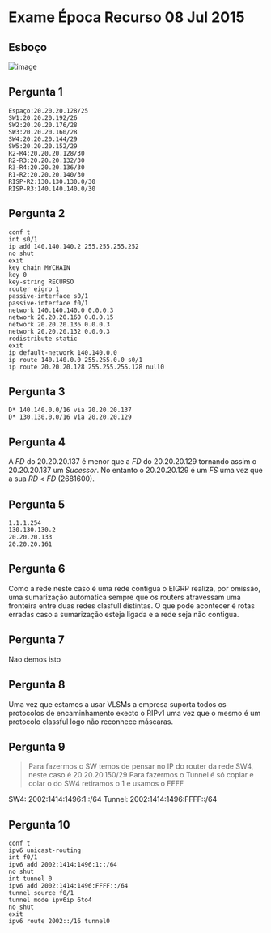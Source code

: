 # Exame Época Recurso 08 Jul 2015


## Esboço

![image](https://user-images.githubusercontent.com/12052283/122640904-d130c300-d0f9-11eb-95af-8ff9114dfb8b.png)


## Pergunta 1

```
Espaço:20.20.20.128/25
SW1:20.20.20.192/26
SW2:20.20.20.176/28
SW3:20.20.20.160/28
SW4:20.20.20.144/29
SW5:20.20.20.152/29
R2-R4:20.20.20.128/30
R2-R3:20.20.20.132/30
R3-R4:20.20.20.136/30
R1-R2:20.20.20.140/30
RISP-R2:130.130.130.0/30
RISP-R3:140.140.140.0/30
```

## Pergunta 2

```
conf t
int s0/1
ip add 140.140.140.2 255.255.255.252
no shut
exit
key chain MYCHAIN
key 0
key-string RECURSO
router eigrp 1
passive-interface s0/1
passive-interface f0/1
network 140.140.140.0 0.0.0.3
network 20.20.20.160 0.0.0.15
network 20.20.20.136 0.0.0.3
network 20.20.20.132 0.0.0.3
redistribute static
exit
ip default-network 140.140.0.0
ip route 140.140.0.0 255.255.0.0 s0/1
ip route 20.20.20.128 255.255.255.128 null0
```

## Pergunta 3

```
D* 140.140.0.0/16 via 20.20.20.137
D* 130.130.0.0/16 via 20.20.20.129
```

## Pergunta 4

A *FD* do 20.20.20.137 é menor que a *FD* do 20.20.20.129 tornando assim o 20.20.20.137 um *Sucessor*. No entanto o 20.20.20.129 é um *FS* uma vez que a sua *RD* < *FD* (2681600).

## Pergunta 5

```
1.1.1.254
130.130.130.2
20.20.20.133
20.20.20.161
```

## Pergunta 6

Como a rede neste caso é uma rede contigua o EIGRP realiza, por omissão, uma sumarização automatica sempre que os routers atravessam uma fronteira entre duas redes clasfull distintas. O que pode acontecer é rotas erradas caso a sumarização esteja ligada e a rede seja não contigua.

## Pergunta 7

Nao demos isto


## Pergunta 8

Uma vez que estamos a usar VLSMs a empresa suporta todos os protocolos de encaminhamento execto o RIPv1 uma vez que o mesmo é um protocolo classful logo não reconhece máscaras.

## Pergunta 9

> Para fazermos o SW temos de pensar no IP do router da rede SW4, neste caso é 20.20.20.150/29
> Para fazermos o Tunnel é só copiar e colar o do SW4 retiramos o 1 e usamos o FFFF

SW4: 2002:1414:1496:1::/64
Tunnel: 2002:1414:1496:FFFF::/64


## Pergunta 10

```
conf t
ipv6 unicast-routing
int f0/1
ipv6 add 2002:1414:1496:1::/64
no shut
int tunnel 0
ipv6 add 2002:1414:1496:FFFF::/64
tunnel source f0/1
tunnel mode ipv6ip 6to4
no shut
exit
ipv6 route 2002::/16 tunnel0
```